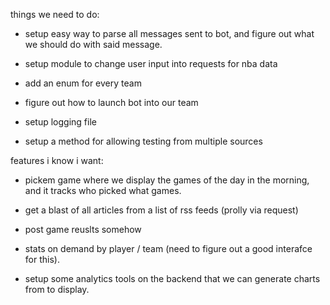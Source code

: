 things we need to do:

* setup easy way to parse all messages sent to bot, and figure out what we
  should do with said message.

* setup module to change user input into requests for nba data

* add an enum for every team

* figure out how to launch bot into our team

* setup logging file

* setup a method for allowing testing from multiple sources

features i know i want:

* pickem game where we display the games of the day in the morning, and it
  tracks who picked what games.

* get a blast of all articles from a list of rss feeds (prolly via request)

* post game reuslts somehow

* stats on demand by player / team (need to figure out a good interafce for
  this).

* setup some analytics tools on the backend that we can generate charts from to
  display.
